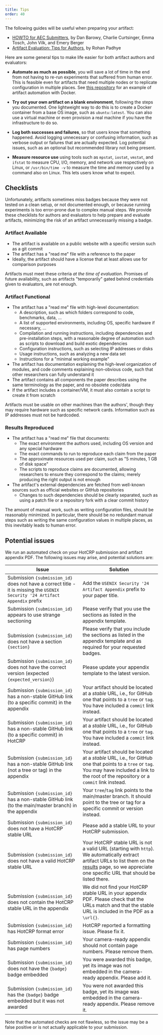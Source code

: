 ```yaml
---
title: Tips
order: 40
---
```


The following guides will be useful when preparing your artifact:
- [HOWTO for AEC Submitters](https://docs.google.com/document/d/1pqzPtLVIvwLwJsZwCb2r7yzWMaifudHe1Xvn42T4CcA/edit),
  by Dan Barowy, Charlie Curtsinger, Emma Tosch, John Vilk, and Emery Berger
- [Artifact Evaluation: Tips for Authors](https://blog.padhye.org/Artifact-Evaluation-Tips-for-Authors/),
  by Rohan Padhye

Here are some general tips to make life easier for both artifact authors and evaluators:

- **Automate as much as possible**, you will save a lot of time in the end from not having to re-run experiments that suffered from human error.
  This is feasible even for artifacts that need multiple nodes or to replicate configuration in multiple places.
  See [this repository](https://github.com/SolalPirelli/docker-artifact-eval) for an example of artifact automation with Docker.

- **Try out your own artifact on a blank environment**, following the steps you documented.
  One lightweight way to do this is to create a Docker container from a base OS image, such as `ubuntu:latest`.
  You can also use a virtual machine or even provision a real machine if you have the infrastructure to do so.

- **Log both successes and failures**, so that users know that something happened.
  Avoid logging unnecessary or confusing information, such as verbose output or failures that are actually expected.
  Log potential issues, such as an optional but recommended library not being present.

- **Measure resource use** using tools such as `mpstat`, `iostat`, `vmstat`, and `ifstat` to measure CPU, I/O, memory, and network use respectively on Linux,
  or `/usr/bin/time -v` to measure the time and memory used by a command also on Linux.
  This lets users know what to expect.

## Checklists

Unfortunately, artifacts sometimes miss badges because they were not tested on a
clean setup, or not documented enough, or because running experiments is too
error-prone due to complex manual steps. We provide these checklists for authors and evaluators
to help prepare and evaluate artifacts, minimizing the
risk of an artifact unnecessarily missing a badge.


### Artifact Available

- The artifact is available on a public website with a specific version such as a git commit
- The artifact has a "read me" file with a reference to the paper
- Ideally, the artifact should have a license that at least allows use for comparison purposes

Artifacts must meet these criteria _at the time of evaluation_.
Promises of future availability, such as artifacts "temporarily" gated behind credentials given to evaluators, are not enough.

### Artifact Functional

- The artifact has a "read me" file with high-level documentation:
  - A description, such as which folders correspond to code, benchmarks, data, ...
  - A list of supported environments, including OS, specific hardware if necessary, ...
  - Compilation and running instructions, including dependencies and pre-installation steps,
    with a reasonable degree of automation such as scripts to download and build exotic dependencies
  - Configuration instructions, such as selecting IP addresses or disks
  - Usage instructions, such as analyzing a new data set
  - Instructions for a "minimal working example"
- The artifact has documentation explaining the high-level organization of modules, and code comments explaining non-obvious code,
  such that other researchers can fully understand it
- The artifact contains all components the paper describes using the same terminology as the paper, and no obsolete code/data
- If the artifact includes a container/VM, it must also contain a script to create it from scratch

Artifacts must be usable on other machines than the authors', though they may require hardware such as specific network cards.
Information such as IP addresses must not be hardcoded.

### Results Reproduced

- The artifact has a "read me" file that documents:
  - The exact environment the authors used, including OS version and any special hardware
  - The exact commands to run to reproduce each claim from the paper
  - The approximate resources used per claim, such as "5 minutes, 1 GB of disk space"
  - The scripts to reproduce claims are documented, allowing researchers to ensure they correspond to the claims;
    merely producing the right output is not enough
- The artifact's external dependencies are fetched from well-known sources such as official websites or GitHub repositories
  - Changes to such dependencies should be clearly separated, such as using a patch file or a repository fork with a clear commit history

The amount of manual work, such as writing configuration files, should be reasonably minimized.
In particular, there should be no redundant manual steps such as writing the same configuration values in multiple places, as this inevitably leads to human error.

## Potential issues

We run an automated check on your HotCRP submission and artifact appendix PDF. The following issues may arise, and potential solutions are:

| Issue | Solution |
|-------|----------|
| Submission `{submission_id}` does not have a correct title - it is missing the `USENIX Security '24 Artifact Appendix` prefix | Add the `USENIX Security '24 Artifact Appendix` prefix to your paper title. |
| Submission `{submission_id}` appears to use strange sectioning | Please verify that you use the sections as listed in the appendix template. |
| Submission `{submission_id}` does not have a section `{section}` | Please verify that you include the sections as listed in the appendix template and as required for your requested badges. |
| Submission `{submission_id}` does not have the correct version (expected `{expected_version}`) | Please update your appendix template to the latest version. | 
| Submission `{submission_id}` has a non-stable GitHub link (to a specific commit) in the appendix | Your artifact should be located at a *stable* URL, i.e., for GitHub one that points to a `tree` or `tag`. You have included a `commit` link instead. |
| Submission `{submission_id}` has a non-stable GitHub link (to a specific commit) in HotCRP | Your artifact should be located at a *stable* URL, i.e., for GitHub one that points to a `tree` or `tag`. You have included a `commit` link instead. |
| Submission `{submission_id}` has a non-stable GitHub link (not a tree or tag) in the appendix | Your artifact should be located at a *stable* URL, i.e., for GitHub one that points to a `tree` or `tag`. You may have included a link to the root of the repository or a `commit` link instead. |
| Submission `{submission_id}` has a non-stable GitHub link (to the main/master branch) in the appendix | Your `tree`/`tag` link points to the main/master branch. It should point to the tree or tag for a specific commit or version instead. |
| Submission `{submission_id}` does not have a HotCRP stable URL | Please add a stable URL to your HotCRP submission. | 
| Submission `{submission_id}` does not have a valid HotCRP stable URL | Your HotCRP stable URL is not a valid URL (starting with `http`). We automatically extract artifact URLs to list them on the [results](results) page, so we appreciate one specific URL that should be listed there. |
| Submission `{submission_id}` does not contain the HotCRP stable URL in the appendix | We did not find your HotCRP stable URL in your appendix PDF. Please check that the URLs match and that the stable URL is included in the PDF as a `\url{}`. |
| Submission `{submission_id}` has HotCRP format error | HotCRP reported a formatting issue. Please fix it. |
| Submission `{submission_id}` has page numbers | Your camera-ready appendix should not contain page numbers. Please remove them. |
| Submission `{submission_id}` does not have the `{badge}` badge embedded | You were awarded this badge, yet its image was not embedded in the camera-ready appendix. Please add it. |
| Submission `{submission_id}` has the `{badge}` badge embedded but it was not awarded | You were not awarded this badge, yet its image was embedded in the camera-ready appendix. Please remove it. |

Note that the automated checks are not flawless, so the issue may be a false positive or is not actually applicable to your submission.